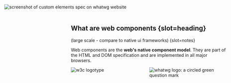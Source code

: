 ## What are web components {slot=heading}

(large scale - compare to native ui frameworks) {slot=notes}

Web components are the **web's native component model**. They are part of the 
HTML and DOM specification and are implemented in all major browsers.

<div style="display: grid;
            grid-template-columns: 1fr 1fr;
            margin-inline: auto">
  <img alt="w3c logotype"
       src="https://www.w3.org/assets/logos/w3c/w3c-no-bars.svg"
       style="height: var(--rh-size-icon-09)">
  <img alt="whatwg logo: a circled green question mark"
       src="https://resources.whatwg.org/logo.svg"
       style="height: var(--rh-size-icon-09)">
</div>
<img reveal
     alt="screenshot of custom elements spec on whatwg website"
     src="spec-ce.png"
     style="
       position: absolute;
       inset: 1em;
     ">
